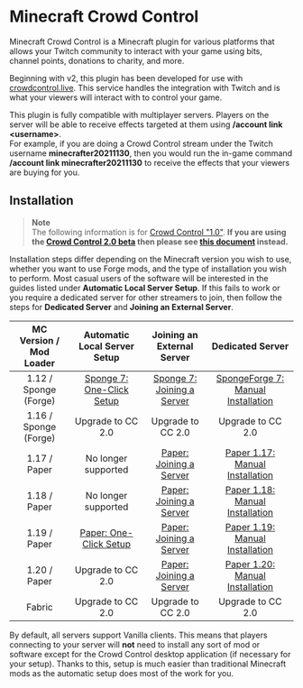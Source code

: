 # Minecraft Crowd Control

Minecraft Crowd Control is a Minecraft plugin for various platforms that allows your Twitch
community to interact with your game using bits, channel points, donations to charity, and more.

Beginning with v2, this plugin has been developed for use
with [crowdcontrol.live](https://crowdcontrol.live). This service handles the integration with
Twitch and is what your viewers will interact with to control your game.

This plugin is fully compatible with multiplayer servers. Players on the server will be able to
receive effects targeted at them using **/account link \<username\>**.  
For example, if you are doing a Crowd Control stream under the Twitch username
**minecrafter20211130**, then you would run the in-game command **/account link
minecrafter20211130** to receive the effects that your viewers are buying for you.

## Installation

> **Note**  
> The following information is for
> [Crowd Control "1.0"](https://crowdcontrol.live/).
> **If you are using the [Crowd Control 2.0 beta](https://beta.crowdcontrol.live/) then please see
> [this document](https://github.com/qixils/minecraft-crowdcontrol/#installation) instead.**

Installation steps differ depending on the Minecraft version you wish to use, whether you want to
use Forge mods, and the type of installation you wish to perform. Most casual users of the software
will be interested in the guides listed under **Automatic Local Server Setup**. If this fails to
work or you require a dedicated server for other streamers to join, then follow the steps for
**Dedicated Server** and **Joining an External Server**.

| MC Version / Mod Loader |               Automatic Local Server Setup                |                    Joining an External Server                     |                                 Dedicated Server                                  |
|:-----------------------:|:---------------------------------------------------------:|:-----------------------------------------------------------------:|:---------------------------------------------------------------------------------:|
|  1.12 / Sponge (Forge)  | [Sponge 7: One-Click Setup](guides/sponge_7_one_click.md) | [Sponge 7: Joining a Server](guides/sponge_7_joining_a_server.md) | [SpongeForge 7: Manual Installation](guides/spongeforge_7_manual_installation.md) |
|  1.16 / Sponge (Forge)  |                     Upgrade to CC 2.0                     |                         Upgrade to CC 2.0                         |                                 Upgrade to CC 2.0                                 |
|      1.17 / Paper       |                    No longer supported                    |    [Paper: Joining a Server](guides/paper_joining_a_server.md)    |    [Paper 1.17: Manual Installation](guides/paper_1.17_manual_installation.md)    |
|      1.18 / Paper       |                    No longer supported                    |    [Paper: Joining a Server](guides/paper_joining_a_server.md)    |    [Paper 1.18: Manual Installation](guides/paper_1.18_manual_installation.md)    |
|      1.19 / Paper       |    [Paper: One-Click Setup](guides/paper_one_click.md)    |    [Paper: Joining a Server](guides/paper_joining_a_server.md)    |    [Paper 1.19: Manual Installation](guides/paper_1.19_manual_installation.md)    |
|      1.20 / Paper       |                     Upgrade to CC 2.0                     |    [Paper: Joining a Server](guides/paper_joining_a_server.md)    |    [Paper 1.20: Manual Installation](guides/paper_1.20_manual_installation.md)    |
|         Fabric          |                     Upgrade to CC 2.0                     |                         Upgrade to CC 2.0                         |                                 Upgrade to CC 2.0                                 |

By default, all servers support Vanilla clients. This means that players connecting to your server
will **not** need to install any sort of mod or software except for the Crowd Control desktop
application (if necessary for your setup). Thanks to this, setup is much easier than traditional
Minecraft mods as the automatic setup does most of the work for you.
